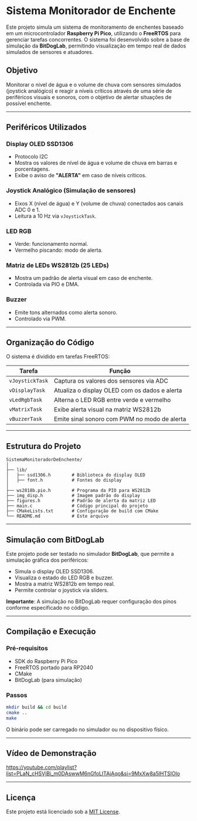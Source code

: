 # Sistema Monitorador de Enchente

Este projeto simula um sistema de monitoramento de enchentes baseado em um microcontrolador **Raspberry Pi Pico**, utilizando o **FreeRTOS** para gerenciar tarefas concorrentes. O sistema foi desenvolvido sobre a base de simulação da **BitDogLab**, permitindo visualização em tempo real de dados simulados de sensores e atuadores.

## Objetivo

Monitorar o nível de água e o volume de chuva com sensores simulados (joystick analógico) e reagir a níveis críticos através de uma série de periféricos visuais e sonoros, com o objetivo de alertar situações de possível enchente.

---

## Periféricos Utilizados

### Display OLED SSD1306
- Protocolo I2C
- Mostra os valores de nível de água e volume de chuva em barras e porcentagens.
- Exibe o aviso de **"ALERTA"** em caso de níveis críticos.

### Joystick Analógico (Simulação de sensores)
- Eixos X (nível de água) e Y (volume de chuva) conectados aos canais ADC 0 e 1.
- Leitura a 10 Hz via `vJoystickTask`.

### LED RGB
- Verde: funcionamento normal.
- Vermelho piscando: modo de alerta.

### Matriz de LEDs WS2812b (25 LEDs)
- Mostra um padrão de alerta visual em caso de enchente.
- Controlada via PIO e DMA.

### Buzzer
- Emite tons alternados como alerta sonoro.
- Controlado via PWM.

---

## Organização do Código

O sistema é dividido em tarefas FreeRTOS:

| Tarefa | Função |
|-------|--------|
| `vJoystickTask` | Captura os valores dos sensores via ADC |
| `vDisplayTask` | Atualiza o display OLED com os dados e alerta |
| `vLedRgbTask` | Alterna o LED RGB entre verde e vermelho |
| `vMatrixTask` | Exibe alerta visual na matriz WS2812b |
| `vBuzzerTask` | Emite sinal sonoro com PWM no modo de alerta |

---

## Estrutura do Projeto

```
SistemaMonitoradorDeEnchente/
│
├── lib/
│   ├── ssd1306.h        # Biblioteca do display OLED
│   ├── font.h           # Fontes do display
│
├── ws2818b.pio.h        # Programa da PIO para WS2812b
├── img_disp.h           # Imagem padrão do display
├── figures.h            # Padrão de alerta da matriz LED
├── main.c               # Código principal do projeto
├── CMakeLists.txt       # Configuração de build com CMake
└── README.md            # Este arquivo
```

---

## Simulação com BitDogLab

Este projeto pode ser testado no simulador **BitDogLab**, que permite a simulação gráfica dos periféricos:

- Simula o display OLED SSD1306.
- Visualiza o estado do LED RGB e buzzer.
- Mostra a matriz WS2812b em tempo real.
- Permite controlar o joystick via sliders.

**Importante**: A simulação no BitDogLab requer configuração dos pinos conforme especificado no código.

---

## Compilação e Execução

### Pré-requisitos
- SDK do Raspberry Pi Pico
- FreeRTOS portado para RP2040
- CMake
- BitDogLab (para simulação)

### Passos
```bash
mkdir build && cd build
cmake ..
make
```

O binário pode ser carregado no simulador ou no dispositivo físico.

---

## Vídeo de Demonstração
https://youtube.com/playlist?list=PLaN_cHSVjBi_m0DAswwM6nGfoLITAjAqo&si=9MxXw8a5lHTSlOlo

---

## Licença

Este projeto está licenciado sob a [MIT License](LICENSE).
